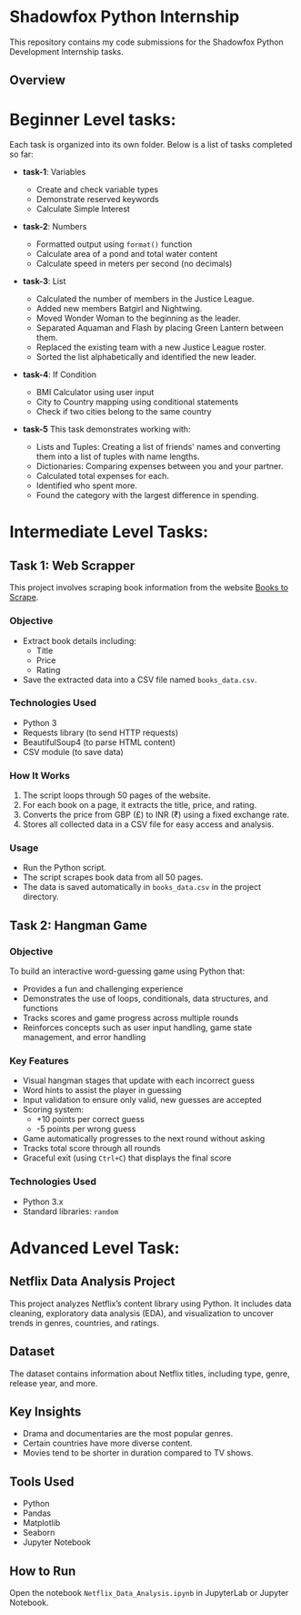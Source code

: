 # Shadowfox Python Internship

This repository contains my code submissions for the Shadowfox Python Development Internship tasks.

## Overview

# Beginner Level tasks:

Each task is organized into its own folder. Below is a list of tasks completed so far:

- **task-1**: Variables  
  - Create and check variable types  
  - Demonstrate reserved keywords  
  - Calculate Simple Interest  

- **task-2**: Numbers  
  - Formatted output using `format()` function  
  - Calculate area of a pond and total water content  
  - Calculate speed in meters per second (no decimals)

- **task-3**: List
  - Calculated the number of members in the Justice League.
  - Added new members Batgirl and Nightwing.
  - Moved Wonder Woman to the beginning as the leader.
  - Separated Aquaman and Flash by placing Green Lantern between them.
  - Replaced the existing team with a new Justice League roster.
  - Sorted the list alphabetically and identified the new leader.

- **task-4**: If Condition
  - BMI Calculator using user input  
  - City to Country mapping using conditional statements  
  - Check if two cities belong to the same country

- **task-5**
  This task demonstrates working with:

  - Lists and Tuples: Creating a list of friends' names and converting them into a list of tuples with name lengths.
  - Dictionaries: Comparing expenses between you and your partner.
  - Calculated total expenses for each.
  - Identified who spent more.
  - Found the category with the largest difference in spending.



# Intermediate Level Tasks:

## Task 1: Web Scrapper

This project involves scraping book information from the website [Books to Scrape](http://books.toscrape.com).

### Objective
- Extract book details including:
  - Title
  - Price 
  - Rating 
- Save the extracted data into a CSV file named `books_data.csv`.

### Technologies Used
- Python 3
- Requests library (to send HTTP requests)
- BeautifulSoup4 (to parse HTML content)
- CSV module (to save data)

### How It Works
1. The script loops through 50 pages of the website.
2. For each book on a page, it extracts the title, price, and rating.
3. Converts the price from GBP (£) to INR (₹) using a fixed exchange rate.
4. Stores all collected data in a CSV file for easy access and analysis.

### Usage
- Run the Python script.
- The script scrapes book data from all 50 pages.
- The data is saved automatically in `books_data.csv` in the project directory.

## Task 2: Hangman Game

### Objective
To build an interactive word-guessing game using Python that:
- Provides a fun and challenging experience
- Demonstrates the use of loops, conditionals, data structures, and functions
- Tracks scores and game progress across multiple rounds
- Reinforces concepts such as user input handling, game state management, and error handling

### Key Features
- Visual hangman stages that update with each incorrect guess  
- Word hints to assist the player in guessing  
- Input validation to ensure only valid, new guesses are accepted  
- Scoring system:
  - +10 points per correct guess  
  - -5 points per wrong guess  
- Game automatically progresses to the next round without asking  
- Tracks total score through all rounds  
- Graceful exit (using `Ctrl+C`) that displays the final score  

### Technologies Used
- Python 3.x  
- Standard libraries: `random`

# Advanced Level Task:

## Netflix Data Analysis Project

This project analyzes Netflix’s content library using Python. It includes data cleaning, exploratory data analysis (EDA), and visualization to uncover trends in genres, countries, and ratings.

## Dataset
The dataset contains information about Netflix titles, including type, genre, release year, and more.

## Key Insights
- Drama and documentaries are the most popular genres.
- Certain countries have more diverse content.
- Movies tend to be shorter in duration compared to TV shows.

## Tools Used
- Python
- Pandas
- Matplotlib
- Seaborn
- Jupyter Notebook

## How to Run
Open the notebook `Netflix_Data_Analysis.ipynb` in JupyterLab or Jupyter Notebook.









